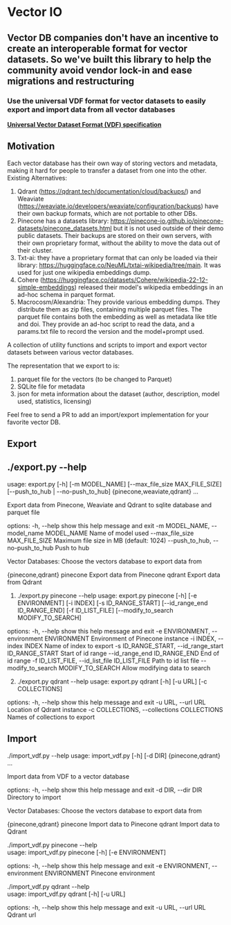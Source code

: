 # Vector IO

## **Vector DB companies don't have an incentive to create an interoperable format for vector datasets. So we've built this library to help the community avoid vendor lock-in and ease migrations and restructuring**

### Use the universal VDF format for vector datasets to easily export and import data from all vector databases

**[Universal Vector Dataset Format (VDF) specification](https://docs.google.com/document/d/1SaZ0nsBw8ZZCCcPXoc2nwTY5A3KBJkTEnmZZvFxHAu4/edit#heading=h.32if60hafsdt)**

## Motivation

Each vector database has their own way of storing vectors and metadata, making it hard for people to transfer a dataset from one into the other.
Existing Alternatives:

1. Qdrant (<https://qdrant.tech/documentation/cloud/backups/>) and Weaviate (<https://weaviate.io/developers/weaviate/configuration/backups>) have their own backup formats, which are not portable to other DBs.
2. Pinecone has a datasets library: <https://pinecone-io.github.io/pinecone-datasets/pinecone_datasets.html> but it is not used outside of their demo public datasets. Their backups are stored on their own servers, with their own proprietary format, without the ability to move the data out of their cluster.
3. Txt-ai: they have a proprietary format that can only be loaded via their library: <https://huggingface.co/NeuML/txtai-wikipedia/tree/main>. It was used for just one wikipedia embeddings dump.
4. Cohere (<https://huggingface.co/datasets/Cohere/wikipedia-22-12-simple-embeddings>) released their model's wikipedia embeddings in an ad-hoc schema in parquet format.
5. Macrocosm/Alexandria: They provide various embedding dumps. They distribute them as zip files, containing multiple parquet files. The parquet file contains both the embedding as well as metadata like title and doi. They provide an ad-hoc script to read the data, and a params.txt file to record the version and the model+prompt used.

A collection of utility functions and scripts to import and export vector datasets between various vector databases.

The representation that we export to is:

1. parquet file for the vectors (to be changed to Parquet)
2. SQLite file for metadata
3. json for meta information about the dataset (author, description, model used, statistics, licensing)

Feel free to send a PR to add an import/export implementation for your favorite vector DB.

## Export

## ./export.py --help
usage: export.py [-h] [-m MODEL_NAME] [--max_file_size MAX_FILE_SIZE]
                 [--push_to_hub | --no-push_to_hub]
                 {pinecone,weaviate,qdrant} ...

Export data from Pinecone, Weaviate and Qdrant to sqlite database and
parquet file

options:
  -h, --help            show this help message and exit
  -m MODEL_NAME, --model_name MODEL_NAME
                        Name of model used
  --max_file_size MAX_FILE_SIZE
                        Maximum file size in MB (default: 1024)
  --push_to_hub, --no-push_to_hub
                        Push to hub

Vector Databases:
  Choose the vectors database to export data from

  {pinecone,qdrant}
    pinecone            Export data from Pinecone
    qdrant              Export data from Qdrant

1. ./export.py pinecone --help
usage: export.py pinecone [-h] [-e ENVIRONMENT] [-i INDEX]
                          [-s ID_RANGE_START]
                          [--id_range_end ID_RANGE_END]
                          [-f ID_LIST_FILE]
                          [--modify_to_search MODIFY_TO_SEARCH]

options:
  -h, --help            show this help message and exit
  -e ENVIRONMENT, --environment ENVIRONMENT
                        Environment of Pinecone instance
  -i INDEX, --index INDEX
                        Name of index to export
  -s ID_RANGE_START, --id_range_start ID_RANGE_START
                        Start of id range
  --id_range_end ID_RANGE_END
                        End of id range
  -f ID_LIST_FILE, --id_list_file ID_LIST_FILE
                        Path to id list file
  --modify_to_search MODIFY_TO_SEARCH
                        Allow modifying data to search

2. ./export.py qdrant --help
usage: export.py qdrant [-h] [-u URL] [-c COLLECTIONS]

options:
  -h, --help            show this help message and exit
  -u URL, --url URL     Location of Qdrant instance
  -c COLLECTIONS, --collections COLLECTIONS
                        Names of collections to export

## Import

./import_vdf.py --help
usage: import_vdf.py [-h] [-d DIR] {pinecone,qdrant} ...

Import data from VDF to a vector database

options:
  -h, --help         show this help message and exit
  -d DIR, --dir DIR  Directory to import

Vector Databases:
  Choose the vectors database to export data from

  {pinecone,qdrant}
    pinecone         Import data to Pinecone
    qdrant           Import data to Qdrant

./import_vdf.py pinecone --help      
usage: import_vdf.py pinecone [-h] [-e ENVIRONMENT]

options:
  -h, --help            show this help message and exit
  -e ENVIRONMENT, --environment ENVIRONMENT
                        Pinecone environment

./import_vdf.py qdrant --help  
usage: import_vdf.py qdrant [-h] [-u URL]

options:
  -h, --help         show this help message and exit
  -u URL, --url URL  Qdrant url
